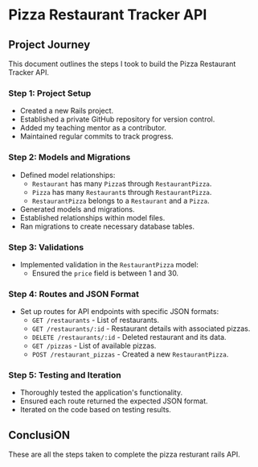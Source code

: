 # Pizza Restaurant Tracker API

## Project Journey

This document outlines the steps I took to build the Pizza Restaurant Tracker API.

### Step 1: Project Setup

- Created a new Rails project.
- Established a private GitHub repository for version control.
- Added my teaching mentor as a contributor.
- Maintained regular commits to track progress.

### Step 2: Models and Migrations

- Defined model relationships:
  - `Restaurant` has many `Pizza`s through `RestaurantPizza`.
  - `Pizza` has many `Restaurant`s through `RestaurantPizza`.
  - `RestaurantPizza` belongs to a `Restaurant` and a `Pizza`.
- Generated models and migrations.
- Established relationships within model files.
- Ran migrations to create necessary database tables.

### Step 3: Validations

- Implemented validation in the `RestaurantPizza` model:
  - Ensured the `price` field is between 1 and 30.

### Step 4: Routes and JSON Format

- Set up routes for API endpoints with specific JSON formats:
  - `GET /restaurants` - List of restaurants.
  - `GET /restaurants/:id` - Restaurant details with associated pizzas.
  - `DELETE /restaurants/:id` - Deleted restaurant and its data.
  - `GET /pizzas` - List of available pizzas.
  - `POST /restaurant_pizzas` - Created a new `RestaurantPizza`.

### Step 5: Testing and Iteration

- Thoroughly tested the application's functionality.
- Ensured each route returned the expected JSON format.
- Iterated on the code based on testing results.

## ConclusiON

These are all the steps taken to complete the pizza resturant rails API.

